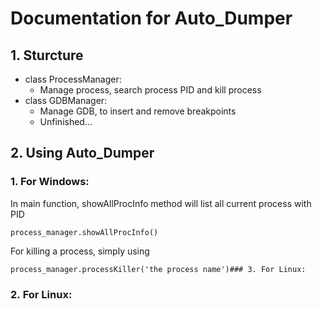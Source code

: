 #### 

# Documentation for Auto_Dumper

## 1. Sturcture

+ class ProcessManager:
  - Manage process, search process PID and kill process
+ class GDBManager:
  - Manage GDB, to insert and remove breakpoints
  - Unfinished...

## 2. Using Auto_Dumper

### 1. For Windows:

In main function, showAllProcInfo method will list all current process with PID

```
process_manager.showAllProcInfo()
```

For killing a process, simply using 

```
process_manager.processKiller('the process name')### 3. For Linux:
```

### 2. For Linux:
